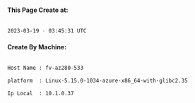 
   
#### This Page Create at:

```bash

2023-03-19 - 03:45:31 UTC

```

#### Create By Machine:

```bash

Host Name : fv-az280-533

platform  : Linux-5.15.0-1034-azure-x86_64-with-glibc2.35

Ip Local  : 10.1.0.37

```

